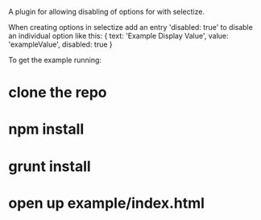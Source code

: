 A plugin for allowing disabling of options for with selectize.

When creating options in selectize add an entry 'disabled: true' to disable an individual option like this:
    {
        text: 'Example Display Value',
        value: 'exampleValue',
        disabled: true
    }

To get the example running:

# clone the repo
# npm install
# grunt install
# open up example/index.html